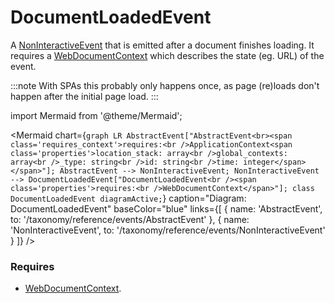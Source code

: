 # DocumentLoadedEvent

A [NonInteractiveEvent](/taxonomy/reference/events/NonInteractiveEvent.md) that is emitted after a document finishes loading. It requires a 
[WebDocumentContext](/taxonomy/reference/location-contexts/WebDocumentContext) which describes the state (eg. URL) of the event.

:::note 
With SPAs this probably only happens once, as page (re)loads don't happen after the initial page load.
:::

import Mermaid from '@theme/Mermaid';

<Mermaid chart={`
	graph LR
    AbstractEvent["AbstractEvent<br><span class='requires_context'>requires:<br />ApplicationContext<span class='properties'>location_stack: array<br />global_contexts: array<br />_type: string<br />id: string<br />time: integer</span></span>"];
    AbstractEvent --> NonInteractiveEvent;
    NonInteractiveEvent --> DocumentLoadedEvent["DocumentLoadedEvent<br /><span class='properties'>requires:<br />WebDocumentContext</span>"];
    class DocumentLoadedEvent diagramActive;
`} 
  caption="Diagram: DocumentLoadedEvent" 
  baseColor="blue" 
  links={[
    { name: 'AbstractEvent', to: '/taxonomy/reference/events/AbstractEvent' },
    { name: 'NonInteractiveEvent', to: '/taxonomy/reference/events/NonInteractiveEvent' }
  ]}
/>

### Requires
- [WebDocumentContext](/taxonomy/reference/location-contexts/WebDocumentContext.md).